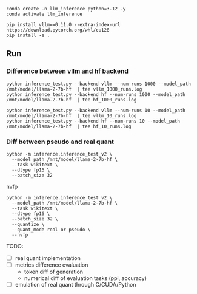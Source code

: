 
```shell
conda create -n llm_inference python=3.12 -y
conda activate llm_inference

pip install vllm==0.11.0 --extra-index-url https://download.pytorch.org/whl/cu128
pip install -e .
```

## Run

### Difference between vllm and hf backend

```shell
python inference_test.py --backend vllm --num-runs 1000 --model_path /mnt/model/llama-2-7b-hf  | tee vllm_1000_runs.log
python inference_test.py --backend hf --num-runs 1000 --model_path /mnt/model/llama-2-7b-hf  | tee hf_1000_runs.log

python inference_test.py --backend vllm --num-runs 10 --model_path /mnt/model/llama-2-7b-hf  | tee vllm_10_runs.log
python inference_test.py --backend hf --num-runs 10 --model_path /mnt/model/llama-2-7b-hf  | tee hf_10_runs.log
```

### Diff between pseudo and real quant

```shell
python -m inference.inference_test_v2 \
  --model_path /mnt/model/llama-2-7b-hf \
  --task wikitext \
  --dtype fp16 \
  --batch_size 32
```

nvfp
```shell
python -m inference.inference_test_v2 \
  --model_path /mnt/model/llama-2-7b-hf \
  --task wikitext \
  --dtype fp16 \
  --batch_size 32 \
  --quantize \
  --quant_mode real or pseudo \
  --nvfp
```

TODO: 
+ [ ] real quant implementation
+ [ ] metrics difference evaluation
  + token diff of generation
  + numerical diff of evaluation tasks (ppl, accuracy)
+ [ ] emulation of real quant through C/CUDA/Python